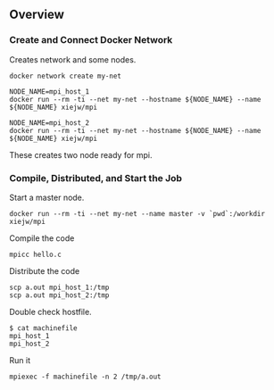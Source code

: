 ## Overview

### Create and Connect Docker Network

Creates network and some nodes.

```
docker network create my-net

NODE_NAME=mpi_host_1
docker run --rm -ti --net my-net --hostname ${NODE_NAME} --name ${NODE_NAME} xiejw/mpi

NODE_NAME=mpi_host_2
docker run --rm -ti --net my-net --hostname ${NODE_NAME} --name ${NODE_NAME} xiejw/mpi
```

These creates two node ready for mpi.

### Compile, Distributed, and Start the Job

Start a master node.
```
docker run --rm -ti --net my-net --name master -v `pwd`:/workdir xiejw/mpi
```

Compile the code

```
mpicc hello.c
```

Distribute the code

```
scp a.out mpi_host_1:/tmp
scp a.out mpi_host_2:/tmp
```

Double check hostfile.
```
$ cat machinefile
mpi_host_1
mpi_host_2
```

Run it
```
mpiexec -f machinefile -n 2 /tmp/a.out
```
